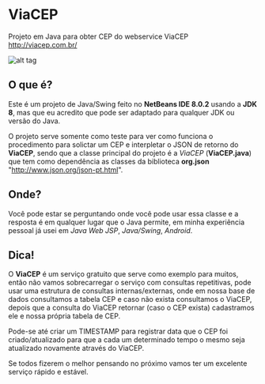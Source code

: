 # ViaCEP
Projeto em Java para obter CEP do webservice ViaCEP
http://viacep.com.br/

![alt tag](http://www.parg.com.br/imagens.parg.com.br/viacep.png)

## O que é?
Este é um projeto de Java/Swing feito no **NetBeans IDE 8.0.2** usando a **JDK 8**, mas que eu acredito que pode ser adaptado para qualquer JDK ou versão do Java.

O projeto serve somente como teste para ver como funciona o procedimento para solictar um CEP e interpletar o JSON de retorno do **ViaCEP**, sendo que a classe principal do projeto é a *ViaCEP* (**ViaCEP.java**) que tem como dependência as classes da biblioteca **org.json** "http://www.json.org/json-pt.html".

## Onde?
Você pode estar se perguntando onde você pode usar essa classe e a resposta é em qualquer lugar que o Java permite, em minha experiência pessoal já usei em *Java Web JSP*, *Java/Swing*, *Android*.

## Dica!
O **ViaCEP** é um serviço gratuito que serve como exemplo para muitos, então não vamos sobrecarregar o serviço com consultas repetitivas, pode usar uma estrutura de consultas internas/externas, onde em nossa base de dados consultamos a tabela CEP e caso não exista consultamos o ViaCEP, depois que a consulta do ViaCEP retornar (caso o CEP exista) cadastramos ele e nossa própria tabela de CEP.

Pode-se até criar um TIMESTAMP para registrar data que o CEP foi criado/atualizado para que a cada um determinado tempo o mesmo seja atualizado novamente através do ViaCEP.

Se todos fizerem o melhor pensando no próximo vamos ter um excelente serviço rápido e estável.
